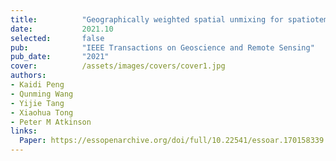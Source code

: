 ```yaml
---
title:          "Geographically weighted spatial unmixing for spatiotemporal fusion"
date:           2021.10
selected:       false
pub:            "IEEE Transactions on Geoscience and Remote Sensing"
pub_date:       "2021"
cover:          /assets/images/covers/cover1.jpg
authors:
- Kaidi Peng
- Qunming Wang
- Yijie Tang
- Xiaohua Tong
- Peter M Atkinson
links:
  Paper: https://essopenarchive.org/doi/full/10.22541/essoar.170158339.92690157
---
```

